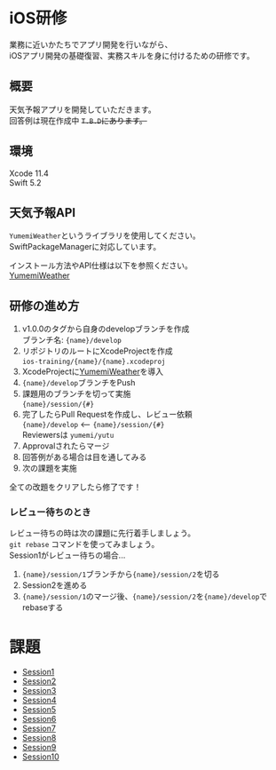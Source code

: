 # iOS研修
業務に近いかたちでアプリ開発を行いながら、  
iOSアプリ開発の基礎復習、実務スキルを身に付けるための研修です。

## 概要
天気予報アプリを開発していただきます。  
回答例は現在作成中 ~~`T.B.D`にあります。~~

## 環境
Xcode 11.4  
Swift 5.2

## 天気予報API
`YumemiWeather`というライブラリを使用してください。  
SwiftPackageManagerに対応しています。

インストール方法やAPI仕様は以下を参照ください。  
[YumemiWeather](Documentation/YumemiWeather.md)

## 研修の進め方
1. v1.0.0のタグから自身のdevelopブランチを作成  
ブランチ名: `{name}/develop`
1. リポジトリのルートにXcodeProjectを作成  
`ios-training/{name}/{name}.xcodeproj`
1. XcodeProjectに[YumemiWeather](Documentation/YumemiWeather.md)を導入
1. `{name}/develop`ブランチをPush
1. 課題用のブランチを切って実施  
`{name}/session/{#}`
1. 完了したらPull Requestを作成し、レビュー依頼  
`{name}/develop` <-- `{name}/session/{#}`  
Reviewersは `yumemi/yutu`
1. Approvalされたらマージ
1. 回答例がある場合は目を通してみる
1. 次の課題を実施

全ての改題をクリアしたら修了です！

### レビュー待ちのとき
レビュー待ちの時は次の課題に先行着手しましょう。  
`git rebase` コマンドを使ってみましょう。  
Session1がレビュー待ちの場合...
1. `{name}/session/1`ブランチから`{name}/session/2`を切る
1. Session2を進める
1. `{name}/session/1`のマージ後、`{name}/session/2`を`{name}/develop`でrebaseする

# 課題
- [Session1](Documentation/AutoLayout.md)
- [Session2](Documentation/API.md)
- [Session3](Documentation/Error.md)
- [Session4](Documentation/Json.md)
- [Session5](Documentation/Codable.md)
- [Session6](Documentation/VC_Lifecycle.md)
- [Session7](Documentation/NotificationCenter.md)
- [Session8](Documentation/UnitTest.md)
- [Session9](Documentation/Delegate.md)
- [Session10](Documentation/Closure.md)